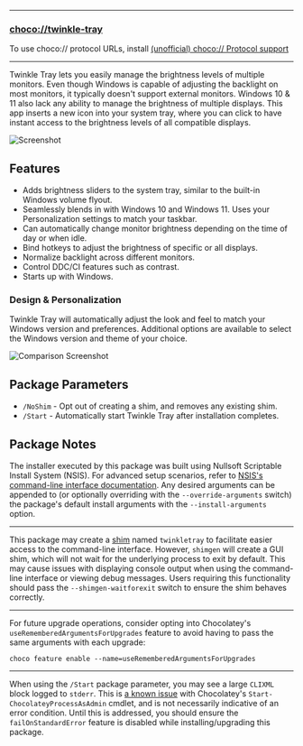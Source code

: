 
---

### [choco://twinkle-tray](choco://twinkle-tray)

To use choco:// protocol URLs, install [(unofficial) choco:// Protocol support](https://community.chocolatey.org/packages/choco-protocol-support)

---

Twinkle Tray lets you easily manage the brightness levels of multiple monitors. Even though Windows is capable of adjusting the backlight on most monitors, it typically doesn't support external monitors. Windows 10 & 11 also lack any ability to manage the brightness of multiple displays. This app inserts a new icon into your system tray, where you can click to have instant access to the brightness levels of all compatible displays.

![Screenshot](https://cdn.jsdelivr.net/gh/brogers5/chocolatey-package-twinkle-tray@ad59227d2bac35585d8e4831082727cc4e4d321b/tt-screenshot-w11.jpg)

## Features

* Adds brightness sliders to the system tray, similar to the built-in Windows volume flyout.
* Seamlessly blends in with Windows 10 and Windows 11. Uses your Personalization settings to match your taskbar.
* Can automatically change monitor brightness depending on the time of day or when idle.
* Bind hotkeys to adjust the brightness of specific or all displays.
* Normalize backlight across different monitors.
* Control DDC/CI features such as contrast.
* Starts up with Windows.

### Design & Personalization

Twinkle Tray will automatically adjust the look and feel to match your Windows version and preferences. Additional options are available to select the Windows version and theme of your choice.

![Comparison Screenshot](https://cdn.jsdelivr.net/gh/brogers5/chocolatey-package-twinkle-tray@ad59227d2bac35585d8e4831082727cc4e4d321b/tt-comparison.jpg)

## Package Parameters

* `/NoShim` - Opt out of creating a shim, and removes any existing shim.
* `/Start` - Automatically start Twinkle Tray after installation completes.

## Package Notes

The installer executed by this package was built using Nullsoft Scriptable Install System (NSIS). For advanced setup scenarios, refer to [NSIS's command-line interface documentation](https://nsis.sourceforge.io/Docs/Chapter3.html). Any desired arguments can be appended to (or optionally overriding with the `--override-arguments` switch) the package's default install arguments with the `--install-arguments` option.

---

This package may create a [shim](https://docs.chocolatey.org/en-us/features/shim) named `twinkletray` to facilitate easier access to the command-line interface. However, `shimgen` will create a GUI shim, which will not wait for the underlying process to exit by default. This may cause issues with displaying console output when using the command-line interface or viewing debug messages. Users requiring this functionality should pass the `--shimgen-waitforexit` switch to ensure the shim behaves correctly.

---

For future upgrade operations, consider opting into Chocolatey's `useRememberedArgumentsForUpgrades` feature to avoid having to pass the same arguments with each upgrade:

```shell
choco feature enable --name=useRememberedArgumentsForUpgrades
```

---

When using the `/Start` package parameter, you may see a large `CLIXML` block logged to `stderr`. This is [a known issue](https://github.com/chocolatey/choco/issues/1016) with Chocolatey's `Start-ChocolateyProcessAsAdmin` cmdlet, and is not necessarily indicative of an error condition. Until this is addressed, you should ensure the `failOnStandardError` feature is disabled while installing/upgrading this package.
